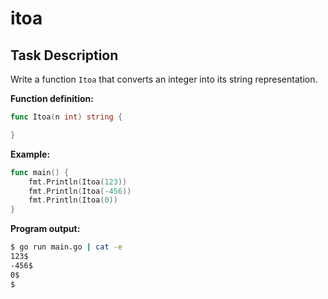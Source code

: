 # itoa

## Task Description

Write a function `Itoa` that converts an integer into its string representation.

**Function definition:**

```go
func Itoa(n int) string {

}
```

**Example:**

```go
func main() {
    fmt.Println(Itoa(123))
    fmt.Println(Itoa(-456))
    fmt.Println(Itoa(0))
}
```

**Program output:**

```sh
$ go run main.go | cat -e
123$
-456$
0$
$
```
